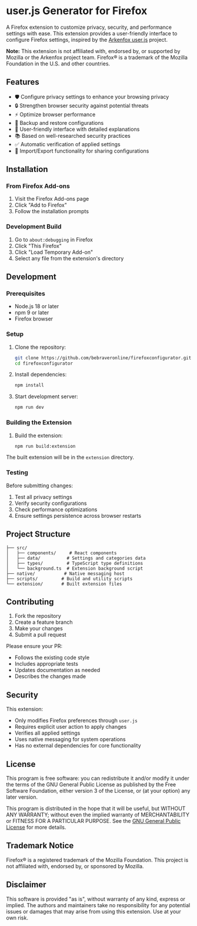# user.js Generator for Firefox

A Firefox extension to customize privacy, security, and performance settings with ease. This extension provides a user-friendly interface to configure Firefox settings, inspired by the [Arkenfox user.js](https://github.com/arkenfox/user.js) project.

**Note:** This extension is not affiliated with, endorsed by, or supported by Mozilla or the Arkenfox project team. Firefox® is a trademark of the Mozilla Foundation in the U.S. and other countries.

## Features

- 🛡️ Configure privacy settings to enhance your browsing privacy
- 🔒 Strengthen browser security against potential threats
- ⚡ Optimize browser performance
- 💾 Backup and restore configurations
- 🎯 User-friendly interface with detailed explanations
- 📚 Based on well-researched security practices
- ✅ Automatic verification of applied settings
- 🔄 Import/Export functionality for sharing configurations

## Installation

### From Firefox Add-ons
1. Visit the Firefox Add-ons page
2. Click "Add to Firefox"
3. Follow the installation prompts

### Development Build
1. Go to `about:debugging` in Firefox
2. Click "This Firefox"
3. Click "Load Temporary Add-on"
4. Select any file from the extension's directory

## Development

### Prerequisites
- Node.js 18 or later
- npm 9 or later
- Firefox browser

### Setup
1. Clone the repository:
   ```bash
   git clone https://github.com/bebraveronline/firefoxconfigurator.git
   cd firefoxconfigurator
   ```

2. Install dependencies:
   ```bash
   npm install
   ```

3. Start development server:
   ```bash
   npm run dev
   ```

### Building the Extension
1. Build the extension:
   ```bash
   npm run build:extension
   ```

The built extension will be in the `extension` directory.

### Testing
Before submitting changes:
1. Test all privacy settings
2. Verify security configurations
3. Check performance optimizations
4. Ensure settings persistence across browser restarts

## Project Structure

```
├── src/
│   ├── components/     # React components
│   ├── data/          # Settings and categories data
│   ├── types/         # TypeScript type definitions
│   └── background.ts  # Extension background script
├── native/           # Native messaging host
├── scripts/         # Build and utility scripts
└── extension/       # Built extension files
```

## Contributing

1. Fork the repository
2. Create a feature branch
3. Make your changes
4. Submit a pull request

Please ensure your PR:
- Follows the existing code style
- Includes appropriate tests
- Updates documentation as needed
- Describes the changes made

## Security

This extension:
- Only modifies Firefox preferences through `user.js`
- Requires explicit user action to apply changes
- Verifies all applied settings
- Uses native messaging for system operations
- Has no external dependencies for core functionality

## License

This program is free software: you can redistribute it and/or modify it under the terms of the GNU General Public License as published by the Free Software Foundation, either version 3 of the License, or (at your option) any later version.

This program is distributed in the hope that it will be useful, but WITHOUT ANY WARRANTY; without even the implied warranty of MERCHANTABILITY or FITNESS FOR A PARTICULAR PURPOSE. See the [GNU General Public License](https://www.gnu.org/licenses/gpl-3.0.en.html) for more details.

## Trademark Notice

Firefox® is a registered trademark of the Mozilla Foundation. This project is not affiliated with, endorsed by, or sponsored by Mozilla.

## Disclaimer

This software is provided "as is", without warranty of any kind, express or implied. The authors and maintainers take no responsibility for any potential issues or damages that may arise from using this extension. Use at your own risk.